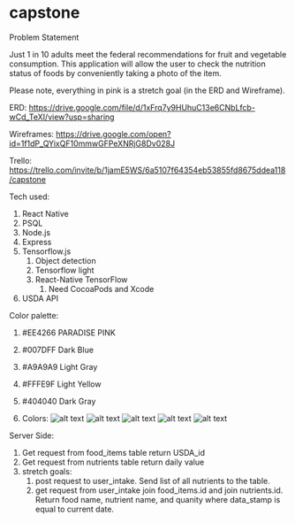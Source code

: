 # capstone

Problem Statement

Just 1 in 10 adults meet the federal recommendations for fruit and vegetable consumption. 
This application will allow the user to check the nutrition status of foods by conveniently taking a photo of the item.


Please note, everything in pink is a stretch goal (in the ERD and Wireframe). 

ERD:
https://drive.google.com/file/d/1xFrq7y9HUhuC13e6CNbLfcb-wCd_TeXI/view?usp=sharing

Wireframes:
https://drive.google.com/open?id=1f1dP_QYixQF10mmwGFPeXNRjG8Dv028J

Trello:
https://trello.com/invite/b/1jamE5WS/6a5107f64354eb53855fd8675ddea118/capstone

Tech used:
1. React Native
1. PSQL
1. Node.js
1. Express
1. Tensorflow.js
    1. Object detection
    1. Tensorflow light
    1. React-Native TensorFlow
        1. Need CocoaPods and Xcode
1. USDA API

Color palette:
1. #EE4266 PARADISE PINK
1. #007DFF Dark Blue
1. #A9A9A9 Light Gray
1. #FFFE9F Light Yellow
1. #404040 Dark Gray

1. Colors: ![alt text](https://www.colorhexa.com/ee4266.png) ![alt text](https://www.colorhexa.com/007dff.png) ![alt text](https://www.colorhexa.com/a9a9a9.png) ![alt text](https://www.colorhexa.com/fffe9f.png) ![alt text](hhttps://www.colorhexa.com/404040.png)    



Server Side:
1. Get request from food_items table return USDA_id
1. Get request from nutrients table return daily value 
1. stretch goals:
    1. post request to user_intake. Send list of all nutrients to the table.
    1. get request from user_intake join food_items.id and join nutrients.id. Return food name, nutrient name, and quanity where data_stamp is equal to current date. 


